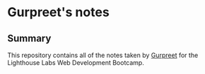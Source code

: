 # Gurpreet's notes

## Summary 

This repository contains all of the notes taken by [Gurpreet](https://github.com/Gp-singh-git) for the Lighthouse Labs Web Development Bootcamp.